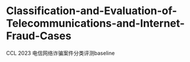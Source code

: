 # Classification-and-Evaluation-of-Telecommunications-and-Internet-Fraud-Cases
CCL 2023 电信网络诈骗案件分类评测baseline
